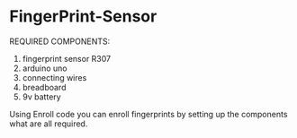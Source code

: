 # FingerPrint-Sensor
REQUIRED COMPONENTS:
1. fingerprint sensor R307
2. arduino uno
3. connecting wires
4. breadboard
5. 9v battery

Using Enroll code you can enroll fingerprints by setting up the components what are all required.
